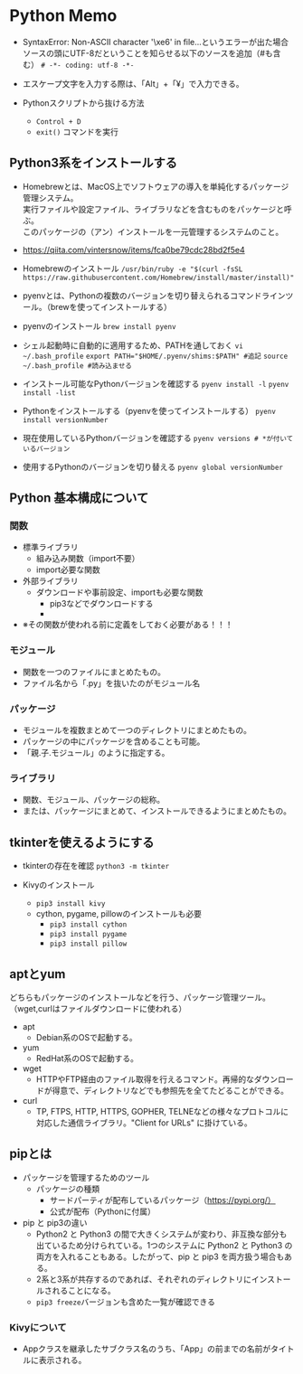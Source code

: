 # Python Memo
- SyntaxError: Non-ASCII character '\xe6' in file...というエラーが出た場合<br>
ソースの頭にUTF-8だということを知らせる以下のソースを追加（#も含む）
`# -*- coding: utf-8 -*-`

- エスケープ文字を入力する際は、「Alt」+「¥」で入力できる。

- Pythonスクリプトから抜ける方法
    - `Control + D`
    - `exit()` コマンドを実行

## Python3系をインストールする
- Homebrewとは、MacOS上でソフトウェアの導入を単純化するパッケージ管理システム。<br>
実行ファイルや設定ファイル、ライブラリなどを含むものをパッケージと呼ぶ。<br>
このパッケージの（アン）インストールを一元管理するシステムのこと。
- https://qiita.com/vintersnow/items/fca0be79cdc28bd2f5e4

- Homebrewのインストール
`/usr/bin/ruby -e "$(curl -fsSL https://raw.githubusercontent.com/Homebrew/install/master/install)"`

- pyenvとは、Pythonの複数のバージョンを切り替えられるコマンドラインツール。（brewを使ってインストールする）

- pyenvのインストール
`brew install pyenv`

- シェル起動時に自動的に適用するため、PATHを通しておく
`vi ~/.bash_profile`
`export PATH="$HOME/.pyenv/shims:$PATH" #追記`
`source ~/.bash_profile #読み込ませる`

- インストール可能なPythonバージョンを確認する
`pyenv install -l`
`pyenv install -list`

- Pythonをインストールする（pyenvを使ってインストールする）
`pyenv install versionNumber`

- 現在使用しているPythonバージョンを確認する
`pyenv versions # *が付いているバージョン`

- 使用するPythonのバージョンを切り替える
`pyenv global versionNumber`

## Python 基本構成について
### 関数
- 標準ライブラリ
  - 組み込み関数（import不要）
  - import必要な関数
- 外部ライブラリ
  - ダウンロードや事前設定、importも必要な関数
    - pip3などでダウンロードする
    - 
- ※その関数が使われる前に定義をしておく必要がある！！！

### モジュール
- 関数を一つのファイルにまとめたもの。
- ファイル名から「.py」を抜いたのがモジュール名

### パッケージ
- モジュールを複数まとめて一つのディレクトリにまとめたもの。
- パッケージの中にパッケージを含めることも可能。
- 「親.子.モジュール」のように指定する。

### ライブラリ
- 関数、モジュール、パッケージの総称。
- または、パッケージにまとめて、インストールできるようにまとめたもの。

## tkinterを使えるようにする
- tkinterの存在を確認
`python3 -m tkinter`

- Kivyのインストール
  - `pip3 install kivy`
  - cython, pygame, pillowのインストールも必要
    - `pip3 install cython`
    - `pip3 install pygame`
    - `pip3 install pillow`






## aptとyum
どちらもパッケージのインストールなどを行う、パッケージ管理ツール。
（wget,curlはファイルダウンロードに使われる）

- apt
  - Debian系のOSで起動する。
- yum
  - RedHat系のOSで起動する。
- wget
  - HTTPやFTP経由のファイル取得を行えるコマンド。再帰的なダウンロードが得意で、ディレクトリなどでも参照先を全てたどることができる。
- curl
  - TP, FTPS, HTTP, HTTPS, GOPHER, TELNEなどの様々なプロトコルに対応した通信ライブラリ。"Client for URLs" に掛けている。

## pipとは
- パッケージを管理するためのツール
  - パッケージの種類
    - サードパーティが配布しているパッケージ（https://pypi.org/）
    - 公式が配布（Pythonに付属）
- pip と pip3の違い
  - Python2 と Python3 の間で大きくシステムが変わり、非互換な部分も出ているため分けられている。1つのシステムに Python2 と Python3 の両方を入れることもある。したがって、pip と pip3 を両方扱う場合もある。
  - 2系と3系が共存するのであれば、それぞれのディレクトリにインストールされることになる。
  - `pip3 freeze`バージョンも含めた一覧が確認できる

### Kivyについて
- Appクラスを継承したサブクラス名のうち、「App」の前までの名前がタイトルに表示される。